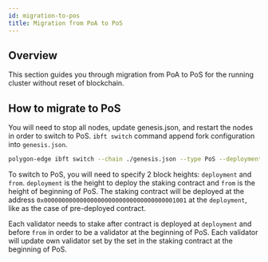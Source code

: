 ```yaml
---
id: migration-to-pos
title: Migration from PoA to PoS
---
```


## Overview

This section guides you through migration from PoA to PoS for the running cluster without reset of blockchain.

## How to migrate to PoS

You will need to stop all nodes, update genesis.json, and restart the nodes in order to switch to PoS. `ibft switch` command append fork configuration into `genesis.json`.

````bash
polygon-edge ibft switch --chain ./genesis.json --type PoS --deployment 100 --from 200
````

To switch to PoS, you will need to specify 2 block heights: `deployment` and `from`. `deployment` is the height to deploy the staking contract and `from` is the height of beginning of PoS. The staking contract will be deployed at the address `0x0000000000000000000000000000000000001001`  at the `deployment`, like as the case of pre-deployed contract.

Each validator needs to stake after contract is deployed at `deployment` and before `from` in order to be a validator at the beginning of PoS. Each validator will update own validator set by the set in the staking contract at the beginning of PoS.
